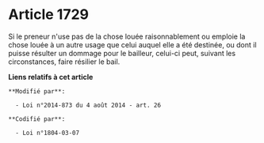 # Article 1729

Si le preneur n'use pas de la chose louée    raisonnablement ou emploie la chose louée à un autre usage que celui auquel elle
a été destinée, ou dont il puisse résulter un dommage pour le bailleur, celui-ci peut, suivant les circonstances, faire
résilier le bail.

**Liens relatifs à cet article**

	**Modifié par**:

	  - Loi n°2014-873 du 4 août 2014 - art. 26

	**Codifié par**:

	  - Loi n°1804-03-07

